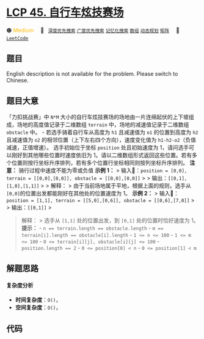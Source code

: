 # [LCP 45. 自行车炫技赛场](https://leetcode.cn/problems/kplEvH)

🟠 <font color=#ffb800>Medium</font>&emsp; 🔖&ensp; [`深度优先搜索`](/leetcode-js/outline/tag/depth-first-search.md) [`广度优先搜索`](/leetcode-js/outline/tag/breadth-first-search.md) [`记忆化搜索`](/leetcode-js/outline/tag/memoization.md) [`数组`](/leetcode-js/outline/tag/array.md) [`动态规划`](/leetcode-js/outline/tag/dynamic-programming.md) [`矩阵`](/leetcode-js/outline/tag/matrix.md)&emsp; 🔗&ensp;[`LeetCode`](https://leetcode.cn/problems/kplEvH)

## 题目

English description is not available for the problem. Please switch to
Chinese.


## 题目大意

「力扣挑战赛」中 `N*M` 大小的自行车炫技赛场的场地由一片连绵起伏的上下坡组成，场地的高度值记录于二维数组 `terrain`
中，场地的减速值记录于二维数组 `obstacle` 中。 \- 若选手骑着自行车从高度为 `h1` 且减速值为 `o1` 的位置到高度为 `h2`
且减速值为 `o2` 的相邻位置（上下左右四个方向），速度变化值为 `h1-h2-o2`（负值减速，正值增速）。 选手初始位于坐标 `position`
处且初始速度为 1，请问选手可以刚好到其他哪些位置时速度依旧为
1。请以二维数组形式返回这些位置。若有多个位置则按行坐标升序排列，若有多个位置行坐标相同则按列坐标升序排列。 **注意：** 骑行过程中速度不能为零或负值
**示例 1：** > 输入：`position = [0,0], terrain = [[0,0],[0,0]], obstacle =
[[0,0],[0,0]]` > > 输出：`[[0,1],[1,0],[1,1]]` > > 解释： >
由于当前场地属于平地，根据上面的规则，选手从`[0,0]`的位置出发都能刚好在其他处的位置速度为 1。 **示例 2：** > 输入：`position
= [1,1], terrain = [[5,0],[0,6]], obstacle = [[0,6],[7,0]]` > > 输出：`[[0,1]]` >
> 解释： > 选手从 `[1,1]` 处的位置出发，到 `[0,1]` 处的位置时恰好速度为 1。 **提示：** \- `n ==
terrain.length == obstacle.length` \- `m == terrain[i].length ==
obstacle[i].length` \- `1 <= n <= 100` \- `1 <= m <= 100` \- `0 <=
terrain[i][j], obstacle[i][j] <= 100` \- `position.length == 2` \- `0 <=
position[0] < n` \- `0 <= position[1] < m`


## 解题思路

#### 复杂度分析

- **时间复杂度**：`O()`，
- **空间复杂度**：`O()`，

## 代码

```javascript

```